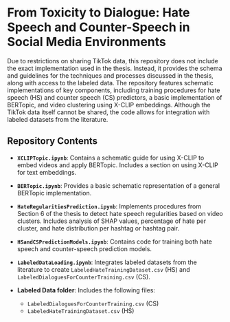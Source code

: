 # From Toxicity to Dialogue: Hate Speech and Counter-Speech in Social Media Environments

Due to restrictions on sharing TikTok data, this repository does not include the exact implementation used in the thesis. Instead, it provides the schema and guidelines for the techniques and processes discussed in the thesis, along with access to the labeled data. The repository features schematic implementations of key components, including training procedures for hate speech (HS) and counter speech (CS) predictors, a basic implementation of BERTopic, and video clustering using X-CLIP embeddings. Although the TikTok data itself cannot be shared, the code allows for integration with labeled datasets from the literature.

## Repository Contents

- **`XCLIPTopic.ipynb`**: Contains a schematic guide for using X-CLIP to embed videos and apply BERTopic. Includes a section on using X-CLIP for text embeddings.

- **`BERTopic.ipynb`**: Provides a basic schematic representation of a general BERTopic implementation.

- **`HateRegularitiesPrediction.ipynb`**: Implements procedures from Section 6 of the thesis to detect hate speech regularities based on video clusters. Includes analysis of SHAP values, percentage of hate per cluster, and hate distribution per hashtag or hashtag pair.

- **`HSandCSPredictionModels.ipynb`**: Contains code for training both hate speech and counter-speech prediction models.

- **`LabeledDataLoading.ipynb`**: Integrates labeled datasets from the literature to create `LabeledHateTrainingDataset.csv` (HS) and `LabeledDialoguesForCounterTraining.csv` (CS).

- **Labeled Data folder**: Includes the following files:
  - `LabeledDialoguesForCounterTraining.csv` (CS)
  - `LabeledHateTrainingDataset.csv` (HS)
